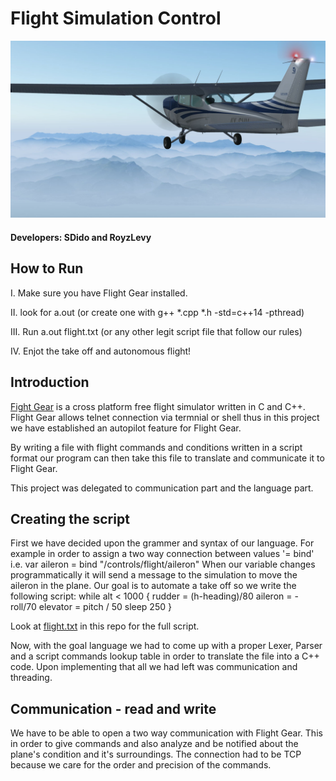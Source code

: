 # Flight Simulation Control
<img src="images/cesna.png">

#### Developers: SDido and RoyzLevy

## How to Run
I. Make sure you have Flight Gear installed.

II. look for a.out (or create one with g++ *.cpp *.h -std=c++14 -pthread)

III. Run a.out flight.txt (or any other legit script file that follow our rules)

IV. Enjot the take off and autonomous flight!

## Introduction
<a href="https://www.flightgear.org/">Fight Gear</a> is a cross platform free flight simulator written in C and C++.
Flight Gear allows telnet connection via termnial or shell thus
in this project we have established an autopilot feature for Flight Gear.

By writing a file with flight commands and conditions written in a script format 
our program can then take this file to translate and communicate it to Flight Gear.

This project was delegated to communication part and the language part.

## Creating the script
First we have decided upon the grammer and syntax of our language.
For example in order to assign a two way connection between values '= bind'
i.e. 
  var aileron = bind "/controls/flight/aileron"
When our variable changes programmatically it will 
send a message to the simulation to move the aileron in the plane.
Our goal is to automate a take off so we write the following script:
  while alt < 1000 {
  rudder = (h-heading)/80
  aileron = - roll/70
  elevator = pitch / 50
  sleep 250
  }

Look at <a href="https://github.com/SDIdo/FlightSimulation/blob/master/flight.txt">flight.txt</a> in this repo for the full script.

Now, with the goal language we had to come up with a proper Lexer, Parser and 
a script commands lookup table in order to translate the file into a C++ code. 
Upon implementing that all we had left was communication and threading.


## Communication - read and write
We have to be able to open a two way communication with Flight Gear.
This in order to give commands and also analyze and be notified about
the plane's condition and it's surroundings.
The connection had to be TCP because we care for the order and precision 
of the commands. 


